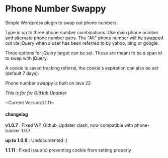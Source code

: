 Phone Number Swappy
==========

Simple Wordpress plugin to swap out phone numbers.

Type in up to three phone number combinations. Use main phone number and alternate phone number pairs. The "Alt" phone number will be swapped out via jQuery when a user has been referred to by yahoo, bing or google.

Three options for jQuery target can be set. These are meant to be a span id to swap with jQuery.

A cookie is saved tracking referral, the cookie's expiration can also be set (default 7 days).

Phone number swappy is built on lava 22

*This is for for GitHub Updater*

~Current Version:1.1.11~

#### changelog

**v1.0.7**
: Fixed WP_Github_Updater clash, now compatible with phone-tracker 1.0.7

**up to 1.0.9**
: Undocumented :(

**1.1.11**
: Fixed issue(s) preventing cookie from setting properly
